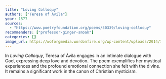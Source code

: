 ```yaml
---
title: "Loving Colloquy"
authors: ["Teresa of Ávila"]
year: 1577
sources:
  - "https://www.poetryfoundation.org/poems/50339/loving-colloquy"
recommenders: ["professor-ginger-smoak"]
categories: []
image_url: https://woforgmedia.wordonfire.org/wp-content/uploads/2014/10/15104416/blogstteresa.jpg
---
```


In *Loving Colloquy*, Teresa of Ávila engages in an intimate dialogue with God, expressing deep love and devotion. The poem exemplifies her mystical experiences and the profound emotional connection she felt with the divine. It remains a significant work in the canon of Christian mysticism.
